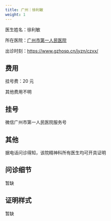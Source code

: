 ```yaml
---
title: 广州｜徐利敏
weight: 1
---
```


医生姓名：徐利敏

所在医院：[广州市第一人民医院](https://www.gzhosp.cn/)

出诊时刻：<https://www.gzhosp.cn/jyzn/czxx/>

## 费用

挂号费：20 元

其他费用不明

## 挂号

微信广州市第一人民医院服务号

## 其他

据电话问诊得知，该院精神科所有医生均可开具证明

## 问诊细节

暂缺

## 证明样式

暂缺
